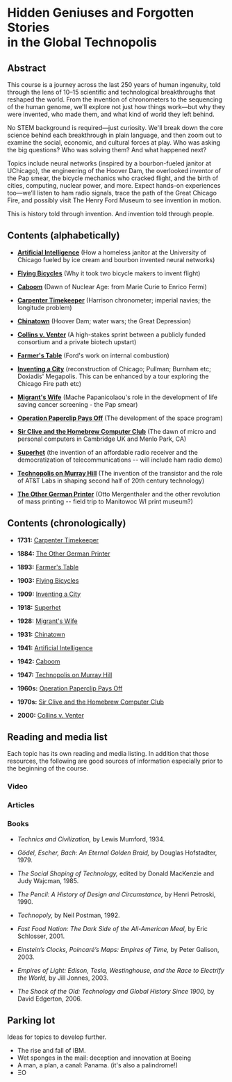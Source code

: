 # Hidden Geniuses and Forgotten Stories<br/>in the Global Technopolis

## Abstract

This course is a journey across the last 250 years of human ingenuity, told through the lens of 10–15 scientific and technological breakthroughs that reshaped the world. From the invention of chronometers to the sequencing of the human genome, we'll explore not just how things work—but why they were invented, who made them, and what kind of world they left behind.

No STEM background is required—just curiosity. We'll break down the core science behind each breakthrough in plain language, and then zoom out to examine the social, economic, and cultural forces at play. Who was asking the big questions? Who was solving them? And what happened next?

Topics include neural networks (inspired by a bourbon-fueled janitor at UChicago), the engineering of the Hoover Dam, the overlooked inventor of the Pap smear, the bicycle mechanics who cracked flight, and the birth of cities, computing, nuclear power, and more. Expect hands-on experiences too—we’ll listen to ham radio signals, trace the path of the Great Chicago Fire, and possibly visit The Henry Ford Museum to see invention in motion.

This is history told through invention. And invention told through people.

## Contents (alphabetically)

* [**Artificial Intelligence**](./topics/ai.md) 
(How a homeless janitor at the University of Chicago fueled by ice cream and bourbon invented neural networks)

* [**Flying Bicycles**](./topics/flying_bicycles.md) 
(Why it took two bicycle makers to invent flight)


* [**Caboom**](./topics/chinatown.md)
(Dawn of Nuclear Age: from Marie Curie to Enrico Fermi)

* [**Carpenter Timekeeper**](./topics/carpenter_timekeeper.md) 
(Harrison chronometer; imperial navies; the longitude problem)

* [**Chinatown**](./topics/chinatown.md) 
(Hoover Dam; water wars; the Great Depression)

* [**Collins v. Venter**](./topics/collins_v_venter.md)
(A high-stakes sprint between a publicly funded consortium and a private biotech upstart)

* [**Farmer's Table**](/topics/farmers_table.md) 
(Ford's work on internal combustion)

* [**Inventing a City**](./topics/inventing_a_city.md) 
(reconstruction of Chicago; Pullman; Burnham etc; Doxiadis' Megapolis. This can be enhanced by a tour exploring the Chicago Fire path etc)

* [**Migrant's Wife**](./topics/migrants_wife.md) 
(Mache Papanicolaou's role in the development of life saving cancer screening - the Pap smear)

* [**Operation Paperclip Pays Off**](./topics/operation_paperclip_pays_off.md)
(The development of the space program)

* [**Sir Clive and the Homebrew Computer Club**](./topics/sir_clive_and_the_hcc.md)
(The dawn of micro and personal computers in Cambridge UK and Menlo Park, CA)

* [**Superhet**](./topics/superhet.md) 
(the invention of an affordable radio receiver and the democratization of telecommunications -- will include ham radio demo)

* [**Technopolis on Murray Hill**](./topics/technopolis_on_murray_hill.md)
(The invention of the transistor and the role of AT&T Labs in shaping second half of 20th century technology)

* [**The Other German Printer**](/topics/the_other_german_printer.md) 
(Otto Mergenthaler and the other revolution of mass printing -- field trip to Manitowoc WI print museum?)


## Contents (chronologically)

* **1731:** [Carpenter Timekeeper](./topics/carpenter_timekeeper.md) 
* **1884:** [The Other German Printer](/topics/the_other_german_printer.md) 
* **1893:** [Farmer's Table](/topics/farmers_table.md) 
* **1903:** [Flying Bicycles](./topics/flying_bicycles.md) 

* **1909:** [Inventing a City](./topics/inventing_a_city.md) 
* **1918:** [Superhet](./topics/superhet.md) 
* **1928:** [Migrant's Wife](./topics/migrants_wife.md) 
* **1931:** [Chinatown](./topics/chinatown.md) 
* **1941:** [Artificial Intelligence](./topics/ai.md) 
* **1942:** [Caboom](./topics/chinatown.md)
* **1947:** [Technopolis on Murray Hill](./topics/technopolis_on_murray_hill.md)
* **1960s:** [Operation Paperclip Pays Off](./topics/operation_paperclip_pays_off.md)
* **1970s:** [Sir Clive and the Homebrew Computer Club](./topics/sir_clive_and_the_hcc.md)
* **2000:** [Collins v. Venter](./topics/collins_v_venter.md)




## Reading and media list

Each topic has its own reading and media listing. In addition that those resources, the following are good sources of information especially prior to the beginning of the course.

### Video

### Articles

### Books

* *Technics and Civilization,* by Lewis Mumford, 1934.

* *Gödel, Escher, Bach: An Eternal Golden Braid,* by Douglas Hofstadter, 1979.

* *The Social Shaping of Technology,* edited by Donald MacKenzie and Judy Wajcman, 1985.

* *The Pencil: A History of Design and Circumstance,* by Henri Petroski, 1990.

* *Technopoly,* by Neil Postman, 1992.

* *Fast Food Nation: The Dark Side of the All-American Meal,* by Eric Schlosser, 2001.

* *Einstein’s Clocks, Poincaré’s Maps: Empires of Time,* by Peter Galison, 2003.

* *Empires of Light: Edison, Tesla, Westinghouse, and the Race to Electrify the World,* by Jill Jonnes, 2003.

* *The Shock of the Old: Technology and Global History Since 1900,* by David Edgerton, 2006.

## Parking lot
Ideas for topics to develop further.
* The rise and fall of IBM.
* Wet sponges in the mail: deception and innovation at Boeing
* A man, a plan, a canal: Panama. (it's also a palindrome!)
* ΞΟ